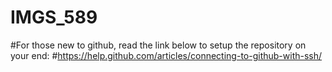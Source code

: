 # IMGS_589

#For those new to github, read the link below to setup the repository on your end:
#https://help.github.com/articles/connecting-to-github-with-ssh/
